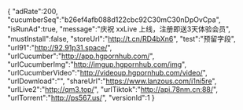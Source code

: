 {
"adRate":200,
"cucumberSeq":"b26ef4afb088d122cbc92C30mC30nDpOvCpa",
"isRunAd":true,
"message":"庆祝 xxLive 上线，注册即送3天体验会员",
"mustInstall":false,
"storeUrl":"http://t.cn/RD4bXn6",
"test":"预留字段",
"url91":"http://92.91p31.space/",
"urlCucumber":"http://app.hgpornhub.com/",
"urlCucumberImg":"http://imgup.hgpornhub.com/img",
"urlCucumberVideo":"http://videoup.hgpornhub.com/video/",
"urlDownload":"",
"shareUrl":"https://www.lanzous.com/i1ni5re",
"urlLive2":"http://qm3.top/",
"urlTiktok":"http://api.78nm.cn:88/",
"urlTorrent":"http://ps567.us/",
"versionId":1
}
